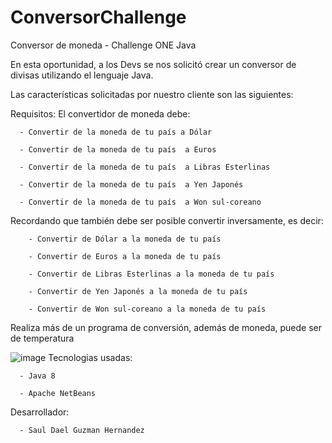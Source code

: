 # ConversorChallenge

Conversor de moneda - Challenge ONE Java

En esta oportunidad, a los Devs se nos solicitó crear un conversor de divisas utilizando el lenguaje Java.

Las características solicitadas por nuestro cliente son las siguientes:

Requisitos:
El convertidor de moneda debe:

      - Convertir de la moneda de tu país a Dólar

      - Convertir de la moneda de tu país  a Euros

      - Convertir de la moneda de tu país  a Libras Esterlinas

      - Convertir de la moneda de tu país  a Yen Japonés

      - Convertir de la moneda de tu país  a Won sul-coreano

Recordando que también debe ser posible convertir inversamente, es decir:

        - Convertir de Dólar a la moneda de tu país

        - Convertir de Euros a la moneda de tu país

        - Convertir de Libras Esterlinas a la moneda de tu país

        - Convertir de Yen Japonés a la moneda de tu país

        - Convertir de Won sul-coreano a la moneda de tu país
        
Realiza más de un programa de conversión, además de moneda, puede ser de temperatura

![image](https://github.com/SaulDael/ConversorChallenge/assets/123760157/54d7c272-c2a1-4f20-b63a-2b8914736f45)
 Tecnologias usadas: 

      - Java 8

      - Apache NetBeans

Desarrollador:

      - Saul Dael Guzman Hernandez

